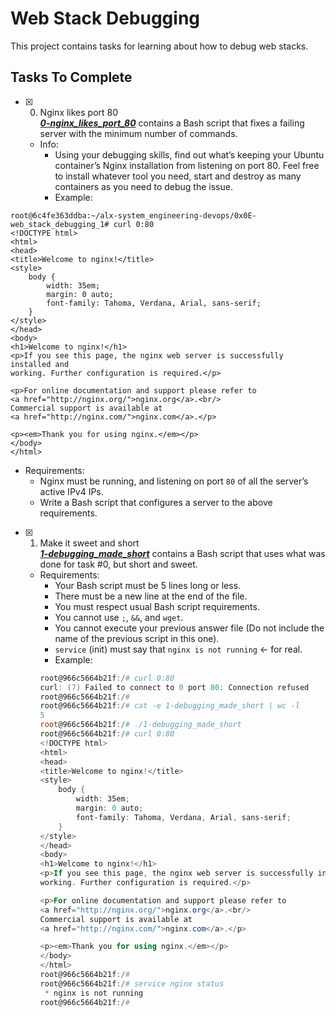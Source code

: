 # Web Stack Debugging

This project contains tasks for learning about how to debug web stacks.

## Tasks To Complete

+ [x] 0. Nginx likes port 80<br/>_**[0-nginx_likes_port_80](0-nginx_likes_port_80)**_ contains a Bash script that fixes a failing server with the minimum number of commands.
  + Info:
    + Using your debugging skills, find out what’s keeping your Ubuntu container’s Nginx installation from listening on port 80. Feel free to install whatever tool you need, start and destroy as many containers as you need to debug the issue.
    + Example:
   
```root@6c4fe363ddba:~/alx-system_engineering-devops/0x0E-web_stack_debugging_1# ./0-nginx_likes_port_80 > /dev/null 2&>1
root@6c4fe363ddba:~/alx-system_engineering-devops/0x0E-web_stack_debugging_1# curl 0:80
<!DOCTYPE html>
<html>
<head>
<title>Welcome to nginx!</title>
<style>
    body {
        width: 35em;
        margin: 0 auto;
        font-family: Tahoma, Verdana, Arial, sans-serif;
    }
</style>
</head>
<body>
<h1>Welcome to nginx!</h1>
<p>If you see this page, the nginx web server is successfully installed and
working. Further configuration is required.</p>

<p>For online documentation and support please refer to
<a href="http://nginx.org/">nginx.org</a>.<br/>
Commercial support is available at
<a href="http://nginx.com/">nginx.com</a>.</p>

<p><em>Thank you for using nginx.</em></p>
</body>
</html>
````
  + Requirements:
    + Nginx must be running, and listening on port `80` of all the server’s active IPv4 IPs.
    + Write a Bash script that configures a server to the above requirements.

+ [x] 1. Make it sweet and short<br/>_**[1-debugging_made_short](1-debugging_made_short)**_ contains a Bash script that uses what was done for task #0, but short and sweet.
  + Requirements:
    + Your Bash script must be 5 lines long or less.
    + There must be a new line at the end of the file.
    + You must respect usual Bash script requirements.
    + You cannot use `;`, `&&`, and `wget`.
    + You cannot execute your previous answer file (Do not include the name of the previous script in this one).
    + `service` (init) must say that `nginx is not running` ← for real.
    + Example:
    ```powershell
    root@966c5664b21f:/# curl 0:80
    curl: (7) Failed to connect to 0 port 80: Connection refused
    root@966c5664b21f:/#
    root@966c5664b21f:/# cat -e 1-debugging_made_short | wc -l
    5
    root@966c5664b21f:/# ./1-debugging_made_short
    root@966c5664b21f:/# curl 0:80
    <!DOCTYPE html>
    <html>
    <head>
    <title>Welcome to nginx!</title>
    <style>
        body {
            width: 35em;
            margin: 0 auto;
            font-family: Tahoma, Verdana, Arial, sans-serif;
        }
    </style>
    </head>
    <body>
    <h1>Welcome to nginx!</h1>
    <p>If you see this page, the nginx web server is successfully installed and
    working. Further configuration is required.</p>

    <p>For online documentation and support please refer to
    <a href="http://nginx.org/">nginx.org</a>.<br/>
    Commercial support is available at
    <a href="http://nginx.com/">nginx.com</a>.</p>

    <p><em>Thank you for using nginx.</em></p>
    </body>
    </html>
    root@966c5664b21f:/#
    root@966c5664b21f:/# service nginx status
     * nginx is not running
    root@966c5664b21f:/#
    ```
